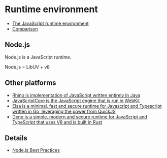 # Runtime environment

- [The JavaScript runtime environment](http://dolszewski.com/javascript/javascript-runtime-environment/)
- [Comparison](https://github.com/elsaland/elsa/blob/master/COMPARISON.md#comparison)

## Node.js

Node.js is a JavaScript runtime.

Node.js = LibUV + v8

## Other platforms

- [Rhino is implementation of JavaScript written entirely in Java](https://developer.mozilla.org/en-US/docs/Mozilla/Projects/Rhino)
- [JavaScriptCore is the JavaScript engine that is run in WebKit](https://developer.apple.com/documentation/javascriptcore)
- [Elsa is a minimal, fast and secure runtime for Javascript and Typescript written in Go, leveraging the power from QuickJS](https://github.com/elsaland/elsa)
- [Deno is a simple, modern and secure runtime for JavaScript and TypeScript that uses V8 and is built in Rust](https://deno.land/)

## Details

- [Node.js Best Practices](https://github.com/i0natan/nodebestpractices)
